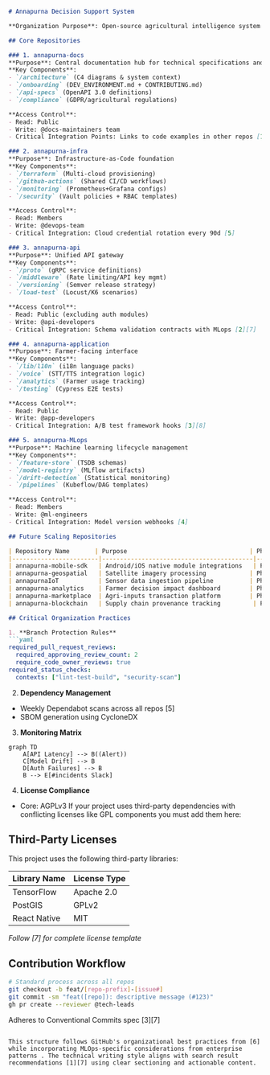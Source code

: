 

```markdown
# Annapurna Decision Support System

**Organization Purpose**: Open-source agricultural intelligence system optimizing farming decisions through predictive analytics and real-time market data.

## Core Repositories

### 1. annapurna-docs
**Purpose**: Central documentation hub for technical specifications and contributor guidelines  
**Key Components**:
- `/architecture` (C4 diagrams & system context)
- `/onboarding` (DEV_ENVIRONMENT.md + CONTRIBUTING.md)
- `/api-specs` (OpenAPI 3.0 definitions)
- `/compliance` (GDPR/agricultural regulations)

**Access Control**:
- Read: Public
- Write: @docs-maintainers team
- Critical Integration Points: Links to code examples in other repos [1][6]

### 2. annapurna-infra
**Purpose**: Infrastructure-as-Code foundation  
**Key Components**:
- `/terraform` (Multi-cloud provisioning)
- `/github-actions` (Shared CI/CD workflows)
- `/monitoring` (Prometheus+Grafana configs)
- `/security` (Vault policies + RBAC templates)

**Access Control**:
- Read: Members
- Write: @devops-team
- Critical Integration: Cloud credential rotation every 90d [5]

### 3. annapurna-api
**Purpose**: Unified API gateway  
**Key Components**:
- `/proto` (gRPC service definitions)
- `/middleware` (Rate limiting/API key mgmt)
- `/versioning` (Semver release strategy)
- `/load-test` (Locust/K6 scenarios)

**Access Control**:
- Read: Public (excluding auth modules)
- Write: @api-developers
- Critical Integration: Schema validation contracts with MLops [2][7]

### 4. annapurna-application
**Purpose**: Farmer-facing interface  
**Key Components**:
- `/lib/l10n` (i18n language packs)
- `/voice` (STT/TTS integration logic)
- `/analytics` (Farmer usage tracking)
- `/testing` (Cypress E2E tests)

**Access Control**:
- Read: Public
- Write: @app-developers
- Critical Integration: A/B test framework hooks [3][8]

### 5. annapurna-MLops
**Purpose**: Machine learning lifecycle management  
**Key Components**:
- `/feature-store` (TSDB schemas)
- `/model-registry` (MLflow artifacts)
- `/drift-detection` (Statistical monitoring)
- `/pipelines` (Kubeflow/DAG templates)

**Access Control**:
- Read: Members
- Write: @ml-engineers
- Critical Integration: Model version webhooks [4]

## Future Scaling Repositories

| Repository Name       | Purpose                                  | Phase     |
|------------------------|------------------------------------------|-----------|
| annapurna-mobile-sdk   | Android/iOS native module integrations   | Phase 2   |
| annapurna-geospatial   | Satellite imagery processing            | Phase 3   |
| annapurnaIoT           | Sensor data ingestion pipeline          | Phase 2   |
| annapurna-analytics    | Farmer decision impact dashboard        | Phase 1   |
| annapurna-marketplace  | Agri-inputs transaction platform        | Phase 3   |
| annapurna-blockchain   | Supply chain provenance tracking         | Phase 4   |

## Critical Organization Practices

1. **Branch Protection Rules**
```yaml
required_pull_request_reviews:
  required_approving_review_count: 2
  require_code_owner_reviews: true
required_status_checks:
  contexts: ["lint-test-build", "security-scan"]
```

2. **Dependency Management**
- Weekly Dependabot scans across all repos [5]
- SBOM generation using CycloneDX

3. **Monitoring Matrix**
```mermaid
graph TD
    A[API Latency] --> B((Alert))
    C[Model Drift] --> B
    D[Auth Failures] --> B
    B --> E[#incidents Slack]
```

4. **License Compliance**
- Core: AGPLv3 
If your project uses third-party dependencies with conflicting licenses like GPL components you must add them here:

## Third-Party Licenses

This project uses the following third-party libraries:

Library Name | License Type 
-------------|-------------
TensorFlow   | Apache 2.0  
PostGIS      | GPLv2       
React Native | MIT         

*Follow [7] for complete license template*

## Contribution Workflow

```bash
# Standard process across all repos
git checkout -b feat/[repo-prefix]-[issue#]
git commit -sm "feat([repo]): descriptive message (#123)"
gh pr create --reviewer @tech-leads 
```

Adheres to Conventional Commits spec [3][7]
```

This structure follows GitHub's organizational best practices from [6] while incorporating MLOps-specific considerations from enterprise patterns . The technical writing style aligns with search result recommendations [1][7] using clear sectioning and actionable content.
